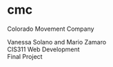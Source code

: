 # cmc
Colorado Movement Company

Vanessa Solano and Mario Zamaro <br>
CIS311 Web Development <br>
Final Project
